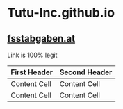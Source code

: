 # Tutu-Inc.github.io 
## [fsstabgaben.at](http://www.fsstabgaben.at)


Link is 100% legit

| First Header  | Second Header |
| ------------- | ------------- |
| Content Cell  | Content Cell  |
| Content Cell  | Content Cell  |